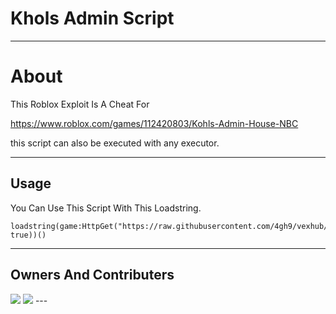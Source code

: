 # Khols Admin Script



---

# About 

This Roblox Exploit Is A Cheat For 

https://www.roblox.com/games/112420803/Kohls-Admin-House-NBC

this script can also be executed with any executor.

---
## Usage

You Can Use This Script With This Loadstring.
```
loadstring(game:HttpGet("https://raw.githubusercontent.com/4gh9/vexhub/main/Protected.lua", true))()
```
---

## Owners And Contributers

<img src="https://discord.c99.nl/widget/theme-1/909623557670187090.png" />

<img src="https://i.ibb.co/p4zjvmY/image.png" />
---
